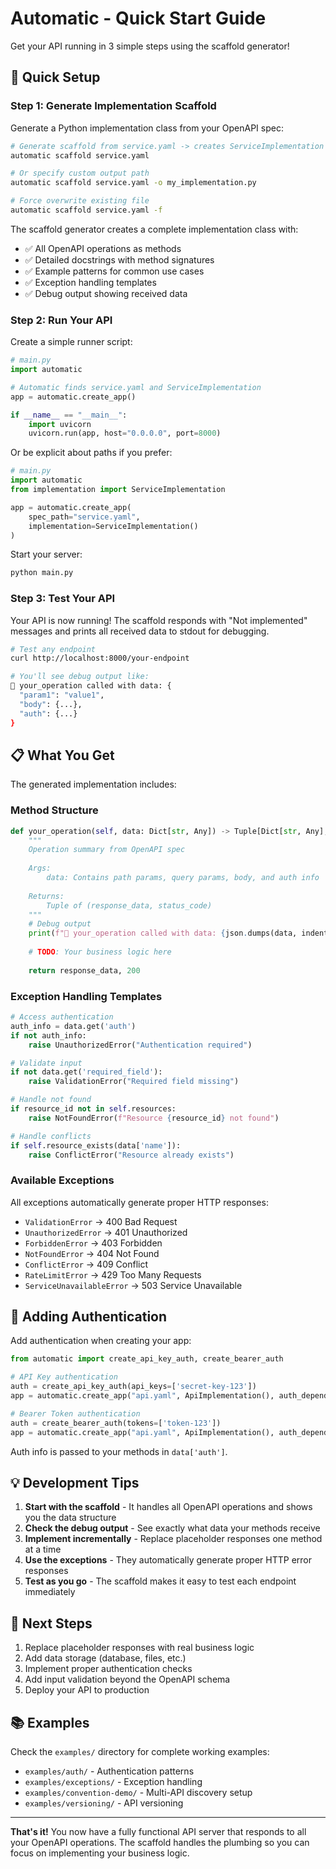 # Automatic - Quick Start Guide

Get your API running in 3 simple steps using the scaffold generator!

## 🚀 Quick Setup

### Step 1: Generate Implementation Scaffold

Generate a Python implementation class from your OpenAPI spec:

```bash
# Generate scaffold from service.yaml -> creates ServiceImplementation class
automatic scaffold service.yaml

# Or specify custom output path  
automatic scaffold service.yaml -o my_implementation.py

# Force overwrite existing file
automatic scaffold service.yaml -f
```

The scaffold generator creates a complete implementation class with:
- ✅ All OpenAPI operations as methods  
- ✅ Detailed docstrings with method signatures
- ✅ Example patterns for common use cases
- ✅ Exception handling templates
- ✅ Debug output showing received data

### Step 2: Run Your API

Create a simple runner script:

```python
# main.py
import automatic

# Automatic finds service.yaml and ServiceImplementation
app = automatic.create_app()

if __name__ == "__main__":
    import uvicorn
    uvicorn.run(app, host="0.0.0.0", port=8000)
```

Or be explicit about paths if you prefer:

```python
# main.py  
import automatic
from implementation import ServiceImplementation

app = automatic.create_app(
    spec_path="service.yaml",
    implementation=ServiceImplementation()
)
```

Start your server:
```bash
python main.py
```

### Step 3: Test Your API

Your API is now running! The scaffold responds with "Not implemented" messages and prints all received data to stdout for debugging.

```bash
# Test any endpoint
curl http://localhost:8000/your-endpoint

# You'll see debug output like:
🔄 your_operation called with data: {
  "param1": "value1",
  "body": {...},
  "auth": {...}
}
```

## 📋 What You Get

The generated implementation includes:

### Method Structure
```python
def your_operation(self, data: Dict[str, Any]) -> Tuple[Dict[str, Any], int]:
    """
    Operation summary from OpenAPI spec
    
    Args:
        data: Contains path params, query params, body, and auth info
    
    Returns:
        Tuple of (response_data, status_code)
    """
    # Debug output
    print(f"🔄 your_operation called with data: {json.dumps(data, indent=2)}")
    
    # TODO: Your business logic here
    
    return response_data, 200
```

### Exception Handling Templates
```python
# Access authentication
auth_info = data.get('auth')
if not auth_info:
    raise UnauthorizedError("Authentication required")

# Validate input
if not data.get('required_field'):
    raise ValidationError("Required field missing")

# Handle not found
if resource_id not in self.resources:
    raise NotFoundError(f"Resource {resource_id} not found")

# Handle conflicts
if self.resource_exists(data['name']):
    raise ConflictError("Resource already exists")
```

### Available Exceptions
All exceptions automatically generate proper HTTP responses:

- `ValidationError` → 400 Bad Request
- `UnauthorizedError` → 401 Unauthorized  
- `ForbiddenError` → 403 Forbidden
- `NotFoundError` → 404 Not Found
- `ConflictError` → 409 Conflict
- `RateLimitError` → 429 Too Many Requests
- `ServiceUnavailableError` → 503 Service Unavailable

## 🔐 Adding Authentication

Add authentication when creating your app:

```python
from automatic import create_api_key_auth, create_bearer_auth

# API Key authentication
auth = create_api_key_auth(api_keys=['secret-key-123'])
app = automatic.create_app("api.yaml", ApiImplementation(), auth_dependency=auth)

# Bearer Token authentication  
auth = create_bearer_auth(tokens=['token-123'])
app = automatic.create_app("api.yaml", ApiImplementation(), auth_dependency=auth)
```

Auth info is passed to your methods in `data['auth']`.

## 💡 Development Tips

1. **Start with the scaffold** - It handles all OpenAPI operations and shows you the data structure
2. **Check the debug output** - See exactly what data your methods receive
3. **Implement incrementally** - Replace placeholder responses one method at a time
4. **Use the exceptions** - They automatically generate proper HTTP error responses
5. **Test as you go** - The scaffold makes it easy to test each endpoint immediately

## 🎯 Next Steps

1. Replace placeholder responses with real business logic
2. Add data storage (database, files, etc.)
3. Implement proper authentication checks
4. Add input validation beyond the OpenAPI schema
5. Deploy your API to production

## 📚 Examples

Check the `examples/` directory for complete working examples:
- `examples/auth/` - Authentication patterns
- `examples/exceptions/` - Exception handling
- `examples/convention-demo/` - Multi-API discovery setup
- `examples/versioning/` - API versioning

---

**That's it!** You now have a fully functional API server that responds to all your OpenAPI operations. The scaffold handles the plumbing so you can focus on implementing your business logic.